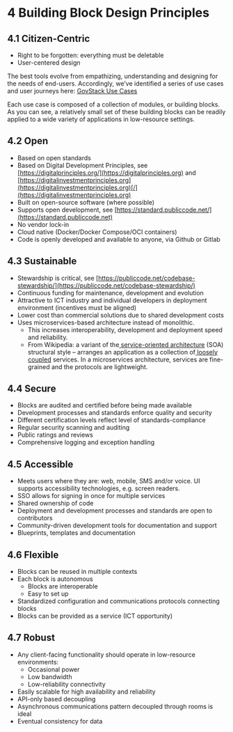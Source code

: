 # 4 Building Block Design Principles

## 4.1 Citizen-Centric

* Right to be forgotten: everything must be deletable
* User-centered design

The best tools evolve from empathizing, understanding and designing for the needs of end-users. Accordingly, we’ve identified a series of use cases and user journeys here: [GovStack Use Cases](https://govstack.gitbook.io/product-use-cases)

Each use case is composed of a collection of modules, or building blocks. As you can see, a relatively small set of these building blocks can be readily applied to a wide variety of applications in low-resource settings.

## 4.2 Open <a href="#_hj7wrge29nf5" id="_hj7wrge29nf5"></a>

* Based on open standards
* Based on Digital Development Principles, see [https://digitalprinciples.org/](https://digitalprinciples.org) and [https://digitalinvestmentprinciples.org](https://digitalinvestmentprinciples.org)[/](https://digitalinvestmentprinciples.org)
* Built on open-source software (where possible)
* Supports open development, see [https://standard.publiccode.net/](https://standard.publiccode.net)
* No vendor lock-in
* Cloud native (Docker/Docker Compose/OCI containers)
* Code is openly developed and available to anyone, via Github or Gitlab

## 4.3 Sustainable <a href="#_5fv1ildee3ef" id="_5fv1ildee3ef"></a>

* Stewardship is critical, see [https://publiccode.net/codebase-stewardship/](https://publiccode.net/codebase-stewardship/)
* Continuous funding for maintenance, development and evolution
* Attractive to ICT industry and individual developers in deployment environment (incentives must be aligned)
* Lower cost than commercial solutions due to shared development costs
* Uses microservices-based architecture instead of monolithic.
  * This increases interoperability, development and deployment speed and reliability.
  * From Wikipedia: a variant of the[ ](https://en.wikipedia.org/wiki/Service-oriented\_architecture)[service-oriented architecture](https://en.wikipedia.org/wiki/Service-oriented\_architecture) (SOA) structural style – arranges an application as a collection of[ ](https://en.wikipedia.org/wiki/Loose\_coupling)[loosely coupled](https://en.wikipedia.org/wiki/Loose\_coupling) services. In a microservices architecture, services are fine-grained and the protocols are lightweight.

## 4.4 Secure <a href="#_1tvbgx5xc0is" id="_1tvbgx5xc0is"></a>

* Blocks are audited and certified before being made available
* Development processes and standards enforce quality and security
* Different certification levels reflect level of standards-compliance
* Regular security scanning and auditing
* Public ratings and reviews
* Comprehensive logging and exception handling

## 4.5 Accessible <a href="#_64y5ys9r1wf3" id="_64y5ys9r1wf3"></a>

* Meets users where they are: web, mobile, SMS and/or voice. UI supports accessibility technologies, e.g. screen readers.
* SSO allows for signing in once for multiple services
* Shared ownership of code
* Deployment and development processes and standards are open to contributors
* Community-driven development tools for documentation and support
* Blueprints, templates and documentation

## 4.6 Flexible <a href="#_ul5nalat80jf" id="_ul5nalat80jf"></a>

* Blocks can be reused in multiple contexts
* Each block is autonomous
  * Blocks are interoperable
  * Easy to set up
* Standardized configuration and communications protocols connecting blocks
* Blocks can be provided as a service (ICT opportunity)

## 4.7 Robust <a href="#_jgyljayvwagf" id="_jgyljayvwagf"></a>

* Any client-facing functionality should operate in low-resource environments:
  * Occasional power
  * Low bandwidth
  * Low-reliability connectivity
* Easily scalable for high availability and reliability
* API-only based decoupling
* Asynchronous communications pattern decoupled through rooms is ideal
* Eventual consistency for data
